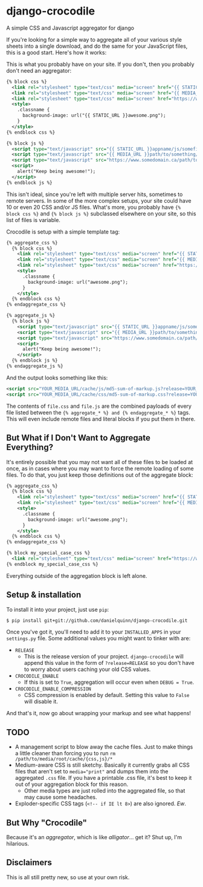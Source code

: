 # django-crocodile

A simple CSS and Javascript aggregator for django

If you're looking for a simple way to aggregate all of your various style
sheets into a single download, and do the same for your JavaScript files, this
is a good start.  Here's how it works:

This is what you probably have on your site.  If you don't, then you probably
don't need an aggregator:

``` xml
{% block css %}
  <link rel="stylesheet" type="text/css" media="screen" href="{{ STATIC_URL }}appname/css/somefile.css" />
  <link rel="stylesheet" type="text/css" media="screen" href="{{ MEDIA_URL }}path/to/something/else.css" />
  <link rel="stylesheet" type="text/css" media="screen" href="https://www.somedomain.ca/path/to/remote/file.css" />
  <style>
    .classname {
      background-image: url("{{ STATIC_URL }}awesome.png");
    }
  </style>
{% endblock css %}

{% block js %}
  <script type="text/javascript" src="{{ STATIC_URL }}appname/js/somefile.js"></script>
  <script type="text/javascript" src="{{ MEDIA_URL }}path/to/something/else.js"></script>
  <script type="text/javascript" src="https://www.somedomain.ca/path/to/remote/file.js"></script>
  <script>
    alert("Keep being awesome!");
  </script>
{% endblock js %}
```

This isn't ideal, since you're left with multiple server hits, sometimes to
remote servers.  In some of the more complex setups, your site could have 10 or
even 20 CSS and/or JS files.  What's more, you probably have `{% block css %}`
and `{% block js %}` subclassed elsewhere on your site, so this list of files
is variable.

Crocodile is setup with a simple template tag:

``` xml
{% aggregate_css %}
  {% block css %}
    <link rel="stylesheet" type="text/css" media="screen" href="{{ STATIC_URL }}appname/css/somefile.css" />
    <link rel="stylesheet" type="text/css" media="screen" href="{{ MEDIA_URL }}path/to/something/else.css" />
    <link rel="stylesheet" type="text/css" media="screen" href="https://www.somedomain.ca/path/to/remote/file.css" />
    <style>
      .classname {
        background-image: url("awesome.png");
      }
    </style>
  {% endblock css %}
{% endaggregate_css %}

{% aggregate_js %}
  {% block js %}
    <script type="text/javascript" src="{{ STATIC_URL }}appname/js/somefile.js"></script>
    <script type="text/javascript" src="{{ MEDIA_URL }}path/to/something/else.js"></script>
    <script type="text/javascript" src="https://www.somedomain.ca/path/to/remote/file.js"></script>
    <script>
      alert("Keep being awesome!");
    </script>
  {% endblock js %}
{% endaggregate_js %}
```

And the output looks something like this:

``` xml
<script src="YOUR_MEDIA_URL/cache/js/md5-sum-of-markup.js?release=YOUR_RELEASE_TAG" />
<script src="YOUR_MEDIA_URL/cache/css/md5-sum-of-markup.css?release=YOUR_RELEASE_TAG" />
```

The contents of `file.css` and `file.js` are the combined payloads of every
file listed between the `{% aggregate_* %} and {% endaggregate_* %}` tags.
This will even include remote files and literal blocks if you put them in
there.


## But What if I Don't Want to Aggregate Everything?

It's entirely possible that you may not want all of these files to be loaded at
once, as in cases where you may want to force the remote loading of some files.
To do that, you just keep those definitions out of the aggregate block:

``` xml
{% aggregate_css %}
  {% block css %}
    <link rel="stylesheet" type="text/css" media="screen" href="{{ STATIC_URL }}appname/css/somefile.css" />
    <link rel="stylesheet" type="text/css" media="screen" href="{{ MEDIA_URL }}path/to/something/else.css" />
    <style>
      .classname {
        background-image: url("awesome.png");
      }
    </style>
  {% endblock css %}
{% endaggregate_css %}

{% block my_special_case_css %}
  <link rel="stylesheet" type="text/css" media="screen" href="https://www.somedomain.ca/path/to/remote/file.css" />
{% endblock my_special_case_css %}
```

Everything outside of the aggregation block is left alone.


## Setup & installation

To install it into your project, just use `pip`:

``` bash
$ pip install git+git://github.com/danielquinn/django-crocodile.git
```

Once you've got it, you'll need to add it to your `INSTALLED_APPS` in your
`settings.py` file.  Some additional values you might want to tinker with are:

* `RELEASE`
  * This is the release version of your project.  `django-crocodile` will
    append this value in the form of `?release=RELEASE` so you don't have to
    worry about users caching your old CSS values.
* `CROCODILE_ENABLE`
  * If this is set to `True`, aggregation will occur even when `DEBUG = True`.
* `CROCODILE_ENABLE_COMPRESSION`
  * CSS compression is enabled by default.  Setting this value to `False`
    will disable it.

And that's it, now go about wrapping your markup and see what happens!


## TODO

* A management script to blow away the cache files.  Just to make things a
  little cleaner than forcing you to run `rm /path/to/media/root/cache/{css,js}/*`
* Medium-aware CSS is still sketchy.  Basically it currently grabs all CSS
  files that aren't set to `media="print"` and dumps them into the aggregated
  `.css` file.  If you have a printable .css file, it's best to keep it out of
  your aggregation block for this reason.
  * Other media types are just rolled into the aggregated file, so that may
    cause some headaches.
* Exploder-specific CSS tags (`<!-- if IE lt 8>`) are also ignored.  *Ew*.


## But Why "Crocodile"

Because it's an *aggregator*, which is like *alligator*... get it?  Shut up,
I'm hilarious.


## Disclaimers

This is all still pretty new, so use at your own risk.
